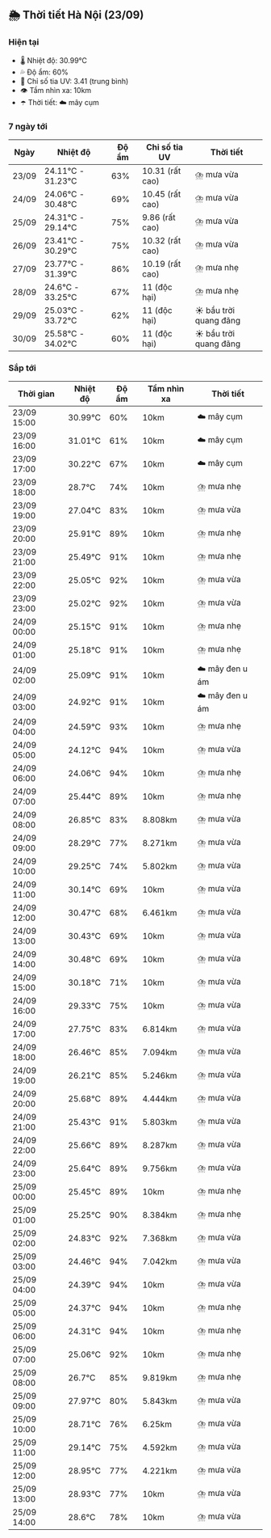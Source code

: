 ## 🌦️ Thời tiết Hà Nội (23/09)

### Hiện tại

- 🌡️ Nhiệt độ: 30.99℃
- 💦 Độ ẩm: 60%
- 🌟 Chỉ số tia UV: 3.41 (trung bình)
- 👁️ Tầm nhìn xa: 10km
- ☂️ Thời tiết: ☁️ mây cụm

### 7 ngày tới

| Ngày | Nhiệt độ | Độ ẩm | Chỉ số tia UV | Thời tiết |
| --- | --- | --- | --- | --- |
| 23/09 | 24.11℃ - 31.23℃ | 63% | 10.31 (rất cao) | ⛈️ mưa vừa |
| 24/09 | 24.06℃ - 30.48℃ | 69% | 10.45 (rất cao) | ⛈️ mưa vừa |
| 25/09 | 24.31℃ - 29.14℃ | 75% | 9.86 (rất cao) | ⛈️ mưa vừa |
| 26/09 | 23.41℃ - 30.29℃ | 75% | 10.32 (rất cao) | ⛈️ mưa vừa |
| 27/09 | 23.77℃ - 31.39℃ | 86% | 10.19 (rất cao) | ⛈️ mưa nhẹ |
| 28/09 | 24.6℃ - 33.25℃ | 67% | 11 (độc hại) | ⛈️ mưa nhẹ |
| 29/09 | 25.03℃ - 33.72℃ | 62% | 11 (độc hại) | ☀️ bầu trời quang đãng |
| 30/09 | 25.58℃ - 34.02℃ | 60% | 11 (độc hại) | ☀️ bầu trời quang đãng |

### Sắp tới

| Thời gian | Nhiệt độ | Độ ẩm | Tầm nhìn xa | Thời tiết |
| --- | --- | --- | --- | --- |
| 23/09 15:00 | 30.99℃ | 60% | 10km | ☁️ mây cụm |
| 23/09 16:00 | 31.01℃ | 61% | 10km | ☁️ mây cụm |
| 23/09 17:00 | 30.22℃ | 67% | 10km | ☁️ mây cụm |
| 23/09 18:00 | 28.7℃ | 74% | 10km | ⛈️ mưa nhẹ |
| 23/09 19:00 | 27.04℃ | 83% | 10km | ⛈️ mưa vừa |
| 23/09 20:00 | 25.91℃ | 89% | 10km | ⛈️ mưa nhẹ |
| 23/09 21:00 | 25.49℃ | 91% | 10km | ⛈️ mưa nhẹ |
| 23/09 22:00 | 25.05℃ | 92% | 10km | ⛈️ mưa vừa |
| 23/09 23:00 | 25.02℃ | 92% | 10km | ⛈️ mưa vừa |
| 24/09 00:00 | 25.15℃ | 91% | 10km | ⛈️ mưa nhẹ |
| 24/09 01:00 | 25.18℃ | 91% | 10km | ⛈️ mưa nhẹ |
| 24/09 02:00 | 25.09℃ | 91% | 10km | ☁️ mây đen u ám |
| 24/09 03:00 | 24.92℃ | 91% | 10km | ☁️ mây đen u ám |
| 24/09 04:00 | 24.59℃ | 93% | 10km | ⛈️ mưa nhẹ |
| 24/09 05:00 | 24.12℃ | 94% | 10km | ⛈️ mưa vừa |
| 24/09 06:00 | 24.06℃ | 94% | 10km | ⛈️ mưa nhẹ |
| 24/09 07:00 | 25.44℃ | 89% | 10km | ⛈️ mưa nhẹ |
| 24/09 08:00 | 26.85℃ | 83% | 8.808km | ⛈️ mưa vừa |
| 24/09 09:00 | 28.29℃ | 77% | 8.271km | ⛈️ mưa vừa |
| 24/09 10:00 | 29.25℃ | 74% | 5.802km | ⛈️ mưa vừa |
| 24/09 11:00 | 30.14℃ | 69% | 10km | ⛈️ mưa vừa |
| 24/09 12:00 | 30.47℃ | 68% | 6.461km | ⛈️ mưa vừa |
| 24/09 13:00 | 30.43℃ | 69% | 10km | ⛈️ mưa vừa |
| 24/09 14:00 | 30.48℃ | 69% | 10km | ⛈️ mưa vừa |
| 24/09 15:00 | 30.18℃ | 71% | 10km | ⛈️ mưa vừa |
| 24/09 16:00 | 29.33℃ | 75% | 10km | ⛈️ mưa vừa |
| 24/09 17:00 | 27.75℃ | 83% | 6.814km | ⛈️ mưa vừa |
| 24/09 18:00 | 26.46℃ | 85% | 7.094km | ⛈️ mưa vừa |
| 24/09 19:00 | 26.21℃ | 85% | 5.246km | ⛈️ mưa vừa |
| 24/09 20:00 | 25.68℃ | 89% | 4.444km | ⛈️ mưa vừa |
| 24/09 21:00 | 25.43℃ | 91% | 5.803km | ⛈️ mưa vừa |
| 24/09 22:00 | 25.66℃ | 89% | 8.287km | ⛈️ mưa vừa |
| 24/09 23:00 | 25.64℃ | 89% | 9.756km | ⛈️ mưa vừa |
| 25/09 00:00 | 25.45℃ | 89% | 10km | ⛈️ mưa nhẹ |
| 25/09 01:00 | 25.25℃ | 90% | 8.384km | ⛈️ mưa nhẹ |
| 25/09 02:00 | 24.83℃ | 92% | 7.368km | ⛈️ mưa vừa |
| 25/09 03:00 | 24.46℃ | 94% | 7.042km | ⛈️ mưa vừa |
| 25/09 04:00 | 24.39℃ | 94% | 10km | ⛈️ mưa vừa |
| 25/09 05:00 | 24.37℃ | 94% | 10km | ⛈️ mưa nhẹ |
| 25/09 06:00 | 24.31℃ | 94% | 10km | ⛈️ mưa nhẹ |
| 25/09 07:00 | 25.06℃ | 92% | 10km | ⛈️ mưa nhẹ |
| 25/09 08:00 | 26.7℃ | 85% | 9.819km | ⛈️ mưa nhẹ |
| 25/09 09:00 | 27.97℃ | 80% | 5.843km | ⛈️ mưa vừa |
| 25/09 10:00 | 28.71℃ | 76% | 6.25km | ⛈️ mưa vừa |
| 25/09 11:00 | 29.14℃ | 75% | 4.592km | ⛈️ mưa vừa |
| 25/09 12:00 | 28.95℃ | 77% | 4.221km | ⛈️ mưa vừa |
| 25/09 13:00 | 28.93℃ | 77% | 10km | ⛈️ mưa vừa |
| 25/09 14:00 | 28.6℃ | 78% | 10km | ⛈️ mưa vừa |
